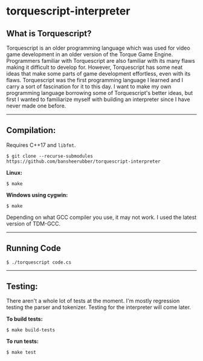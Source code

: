 # torquescript-interpreter
## What is Torquescript?
Torquescript is an older programming language which was used for video game development in an older version of the Torque Game Engine. Programmers familiar with Torquescript are also familiar with its many flaws making it difficult to develop for. However, Torquescript has some neat ideas that make some parts of game development effortless, even with its flaws. Torquescript was the first programming language I learned and I carry a sort of fascination for it to this day. I want to make my own programming language borrowing some of Torquescript's better ideas, but first I wanted to familiarize myself with building an interpreter since I have never made one before.

---
## Compilation:
Requires C++17 and `libfmt`.
```
$ git clone --recurse-submodules https://github.com/bansheerubber/torquescript-interpreter
```

**Linux:**
```
$ make
```

**Windows using cygwin:**
```
$ make
```
Depending on what GCC compiler you use, it may not work. I used the latest version of TDM-GCC.

---

## Running Code
```
$ ./torquescript code.cs
```

---

## Testing:
There aren't a whole lot of tests at the moment. I'm mostly regression testing the parser and tokenizer. Testing for the interpreter will come later.

**To build tests:**
```
$ make build-tests
```
**To run tests:**
```
$ make test
```